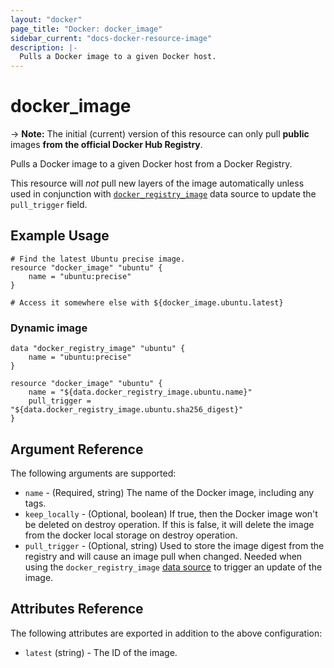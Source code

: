 ```yaml
---
layout: "docker"
page_title: "Docker: docker_image"
sidebar_current: "docs-docker-resource-image"
description: |-
  Pulls a Docker image to a given Docker host.
---
```


# docker\_image

-> **Note:** The initial (current) version of this resource can only pull **public** images **from the official Docker Hub Registry**.

Pulls a Docker image to a given Docker host from a Docker Registry.

This resource will *not* pull new layers of the image automatically unless used in
conjunction with [`docker_registry_image`](/docs/providers/docker/d/registry_image.html)
data source to update the `pull_trigger` field.

## Example Usage

```
# Find the latest Ubuntu precise image.
resource "docker_image" "ubuntu" {
    name = "ubuntu:precise"
}

# Access it somewhere else with ${docker_image.ubuntu.latest}
```

### Dynamic image

```
data "docker_registry_image" "ubuntu" {
    name = "ubuntu:precise"
}

resource "docker_image" "ubuntu" {
    name = "${data.docker_registry_image.ubuntu.name}"
    pull_trigger = "${data.docker_registry_image.ubuntu.sha256_digest}"
}
```

## Argument Reference

The following arguments are supported:

* `name` - (Required, string) The name of the Docker image, including any tags.
* `keep_locally` - (Optional, boolean) If true, then the Docker image won't be
  deleted on destroy operation. If this is false, it will delete the image from
  the docker local storage on destroy operation.
* `pull_trigger` - (Optional, string) Used to store the image digest from the
  registry and will cause an image pull when changed. Needed when using
  the `docker_registry_image` [data source](/docs/providers/docker/d/registry_image.html)
  to trigger an update of the image.

## Attributes Reference

The following attributes are exported in addition to the above configuration:

* `latest` (string) - The ID of the image.
